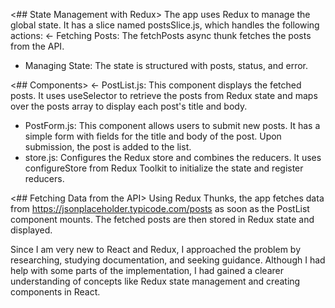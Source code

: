 <## State Management with Redux>
The app uses Redux to manage the global state. It has a slice named postsSlice.js, which handles the following actions:
<- Fetching Posts: The fetchPosts async thunk fetches the posts from the API.
- Managing State: The state is structured with posts, status, and error.
>

<## Components>
<- PostList.js: This component displays the fetched posts. It uses useSelector to retrieve the posts from Redux state and maps over the posts array to display each post's title and body.
- PostForm.js: This component allows users to submit new posts. It has a simple form with fields for the title and body of the post. Upon submission, the post is added to the list.
- store.js: Configures the Redux store and combines the reducers. It uses configureStore from Redux Toolkit to initialize the state and register reducers.
>

<## Fetching Data from the API>
Using Redux Thunks, the app fetches data from https://jsonplaceholder.typicode.com/posts as soon as the PostList component mounts. The fetched posts are then stored in Redux state and displayed.

Since I am very new to React and Redux, I approached the problem by researching, studying documentation, and seeking guidance.
Although I had help with some parts of the implementation, I had gained a clearer understanding of concepts like Redux state management and creating components in React.